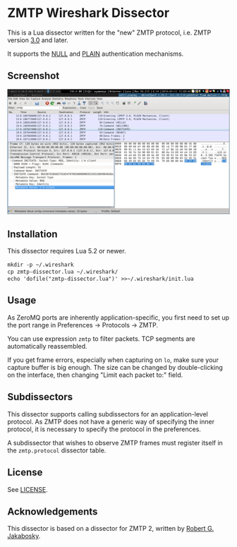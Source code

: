 ZMTP Wireshark Dissector
========================

This is a Lua dissector written for the "new" ZMTP protocol, i.e. ZMTP version
[3.0][zmtp30] and later.

It supports the [NULL][zmtp30] and [PLAIN][plain] authentication mechanisms.

[zmtp30]: http://rfc.zeromq.org/spec:23
[zmtp31]: http://rfc.zeromq.org/spec:37
[plain]:  http://rfc.zeromq.org/spec:24

Screenshot
----------

![Screenshot](/screenshot.png)

Installation
------------

This dissector requires Lua 5.2 or newer.

    mkdir -p ~/.wireshark
    cp zmtp-dissector.lua ~/.wireshark/
    echo 'dofile("zmtp-dissector.lua")' >>~/.wireshark/init.lua

Usage
-----

As ZeroMQ ports are inherently application-specific, you first need to set up the port
range in Preferences → Protocols → ZMTP.

You can use expression `zmtp` to filter packets. TCP segments are automatically reassembled.

If you get frame errors, especially when capturing on `lo`, make sure your capture buffer is big enough. The size can be changed by double-clicking on the interface, then changing "Limit each packet to:" field.

Subdissectors
-------------

This dissector supports calling subdissectors for an application-level protocol. As ZMTP does
not have a generic way of specifying the inner protocol, it is necessary to specify the protocol
in the preferences.

A subdissector that wishes to observe ZMTP frames must register itself in the `zmtp.protocol`
dissector table.

License
-------

See [LICENSE](LICENSE.txt).

Acknowledgements
----------------

This dissector is based on a dissector for ZMTP 2, written by [Robert G. Jakabosky](mailto:bobby@neoawareness.com).

